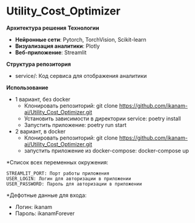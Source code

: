 # Utility_Cost_Optimizer


**Архитектура решения**
**Технологии**

- **Нейронные сети**: Pytorch, TorchVision, Scikit-learn
- **Визуализация аналитики**: Plotly
- **Веб-приложение**: Streamlit

**Структура репозитория**

- service/: Код сервиса для отображения аналитики

**Использование**

+ 1 вариант, без docker
    - Клонировать репозиторий: git clone https://github.com/ikanam-ai/Utility_Cost_Optimizer.git
    - Установить зависимости в директории service: poetry install
    - Запустить приложение: poetry run start
+ 2 вариант, в docker
    - Клонировать репозиторий: git clone https://github.com/ikanam-ai/Utility_Cost_Optimizer.git
    - запустить приложение из docker-compose: docker-compose up

*Список всех переменных окружения:

```
STREAMLIT_PORT: Порт работы приложения
USER_LOGIN: Логин для авторизации в приложении
USER_PASSWORD: Пароль для авторизации в приложении
```

*Дефотные данные для входа:

- Логин: ikanam
- Пароль: ikanamForever